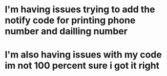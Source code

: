 # I'm having issues trying to add the notify code for printing phone number and dailling number 
# I'm also having issues with my code im not 100 percent sure i got it right
# 
